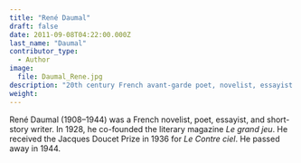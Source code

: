 ```yaml
---
title: "René Daumal"
draft: false
date: 2011-09-08T04:22:00.000Z
last_name: "Daumal"
contributor_type:
  - Author
image:
  file: Daumal_Rene.jpg
description: "20th century French avant-garde poet, novelist, essayist and Surrealist"
weight:
---
```


René Daumal (1908–1944) was a French novelist, poet, essayist, and short-story writer. In 1928, he co-founded the literary magazine _Le grand jeu_. He received the Jacques Doucet Prize in 1936 for _Le Contre ciel_. He passed away in 1944.

